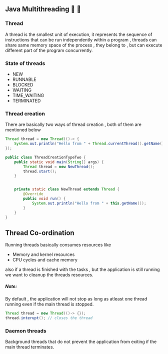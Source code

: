 ## Java Multithreading :tada: :rocket:

### Thread
A thread is the smallest unit of execution, it represents the sequence of instructions that can be run independently within a program
, threads can share same memory space of the process , they belong to , but can execute different part of the program concurrently.



### State of threads
- NEW
- RUNNABLE
- BLOCKED
- WAITING
- TIME_WAITING
- TERMINATED

### Thread creation
There are basically two ways of thread creation , both of them are mentioned below

```java
Thread thread = new Thread(()-> {
    System.out.println("Hello from " + Thread.currentThread().getName());
});
```


```java
public class ThreadCreationTypeTwo {
    public static void main(String[] args) {
        Thread thread = new NewThread();
        thread.start();
    }


    private static class NewThread extends Thread {
        @Override
        public void run() {
            System.out.println("Hello from " + this.getName());
        }
    }
}
```

## Thread Co-ordination
Running threads basically consumes resources like
- Memory and kernel resources
- CPU cycles and cache memory

also if a thread is finished with the tasks , but the application is still running we want to cleanup the threads resources.

##### Note:
By default , the application will not stop as long as atleast one thread running even if the main thread is stopped.

```java
Thread thread = new Thread(()-> {});
thread.interupt(); // closes the thread
```

### Daemon threads
Background threads that do not prevent the application from exiting if the main thread terminates.